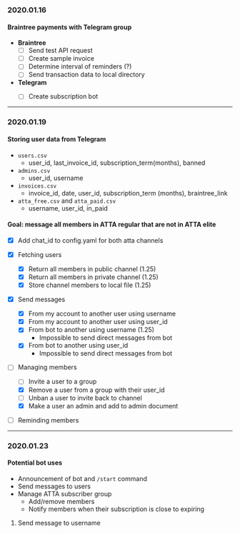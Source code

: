 ### 2020.01.16

#### Braintree payments with Telegram group
* __Braintree__
  * [ ] Send test API request
  * [ ] Create sample invoice
  * [ ] Determine interval of reminders (?)
  * [ ] Send transaction data to local directory
* __Telegram__
  * [ ] Create subscription bot


---
### 2020.01.19

#### Storing user data from Telegram
* `users.csv`
  - user_id, last_invoice_id, subscription_term(months), banned
* `admins.csv`
  - user_id, username
* `invoices.csv`
  - invoice_id, date, user_id, subscription_term (months), braintree_link
* `atta_free.csv` and `atta_paid.csv`
  - username, user_id, in_paid


#### Goal: message all members in ATTA regular that are not in ATTA elite
* [x] Add chat_id to config.yaml for both atta channels
* [x] Fetching users
  * [x] Return all members in public channel (1.25)
  * [x] Return all members in private channel (1.25)
  * [x] Store channel members to local file (1.25)
* [x] Send messages
  * [x] From my account to another user using username
  * [x] From my account to another user using user_id
  * [x] From bot to another using username (1.25)
    * Impossible to send direct messages from bot
  * [x] From bot to another using user_id
    * Impossible to send direct messages from bot
* [ ] Managing members
  * [ ] Invite a user to a group
  * [x] Remove a user from a group with their user_id
  * [ ] Unban a user to invite back to channel
  * [x] Make a user an admin and add to admin document
* [ ] Reminding members


---
### 2020.01.23

#### Potential bot uses
* Announcement of bot and `/start` command
* Send messages to users
* Manage ATTA subscriber group
  * Add/remove members
  * Notify members when their subscription is close to expiring
1. Send message to username
